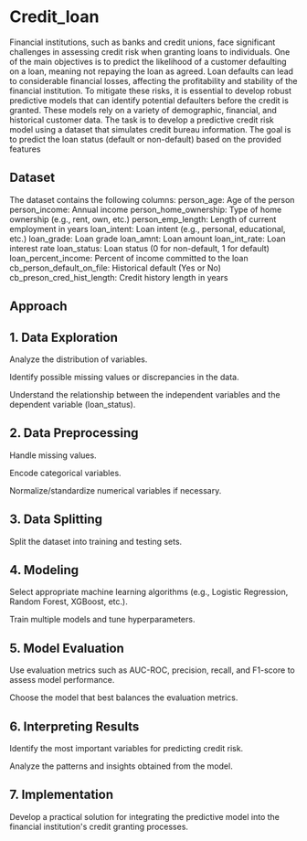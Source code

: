 # Credit_loan

Financial institutions, such as banks and credit unions, face significant challenges in assessing credit risk when granting loans to individuals. One of the main objectives is to predict the likelihood of a customer defaulting on a loan, meaning not repaying the loan as agreed. Loan defaults can lead to considerable financial losses, affecting the profitability and stability of the financial institution. To mitigate these risks, it is essential to develop robust predictive models that can identify potential defaulters before the credit is granted. These models rely on a variety of demographic, financial, and historical customer data.
The task is to develop a predictive credit risk model using a dataset that simulates credit bureau information.
The goal is to predict the loan status (default or non-default) based on the provided features

## Dataset

The dataset contains the following columns:
person_age: Age of the person
person_income: Annual income
person_home_ownership: Type of home ownership (e.g., rent, own, etc.)
person_emp_length: Length of current employment in years
loan_intent: Loan intent (e.g., personal, educational, etc.)
loan_grade: Loan grade
loan_amnt: Loan amount
loan_int_rate: Loan interest rate
loan_status: Loan status (0 for non-default, 1 for default)
loan_percent_income: Percent of income committed to the loan
cb_person_default_on_file: Historical default (Yes or No)
cb_preson_cred_hist_length: Credit history length in years

## Approach
## 1. Data Exploration

Analyze the distribution of variables.

Identify possible missing values or discrepancies in the data.

Understand the relationship between the independent variables and the dependent variable (loan_status).

## 2. Data Preprocessing

Handle missing values.

Encode categorical variables.

Normalize/standardize numerical variables if necessary.

## 3. Data Splitting

Split the dataset into training and testing sets.
## 4. Modeling

Select appropriate machine learning algorithms (e.g., Logistic Regression, Random Forest, XGBoost, etc.).

Train multiple models and tune hyperparameters.

## 5. Model Evaluation

Use evaluation metrics such as AUC-ROC, precision, recall, and F1-score to assess model performance.

Choose the model that best balances the evaluation metrics.

## 6. Interpreting Results

Identify the most important variables for predicting credit risk.

Analyze the patterns and insights obtained from the model.

## 7. Implementation

Develop a practical solution for integrating the predictive model into the financial institution's credit granting processes.
